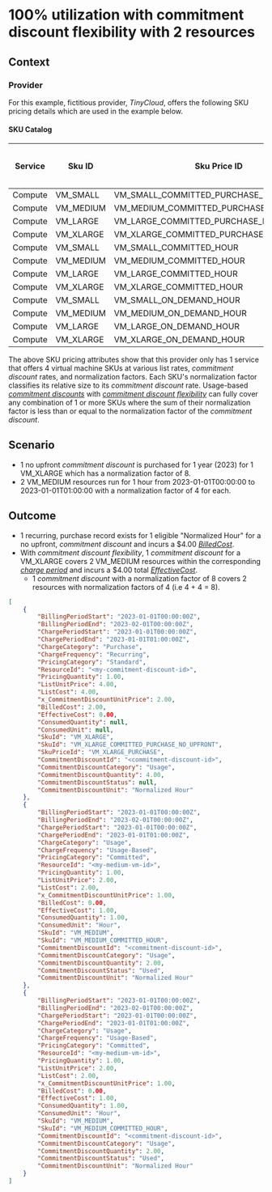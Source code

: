 # 100% utilization with commitment discount flexibility with 2 resources

## Context

### Provider

For this example, fictitious provider, *TinyCloud*, offers the following SKU pricing details which are used in the example below.

#### SKU Catalog

| Service | Sku ID    | Sku Price ID                            | Sku Price Unit Price | Normalization Factor |
|---------|-----------| ----------------------------------------|----------------------| ---------------------|
| Compute | VM_SMALL  | VM_SMALL_COMMITTED_PURCHASE_NO_UPFRONT  | $0.50                | 1                    |
| Compute | VM_MEDIUM | VM_MEDIUM_COMMITTED_PURCHASE_NO_UPFRONT | $1.00                | 2                    |
| Compute | VM_LARGE  | VM_LARGE_COMMITTED_PURCHASE_NO_UPFRONT  | $1.50                | 3                    |
| Compute | VM_XLARGE | VM_XLARGE_COMMITTED_PURCHASE_NO_UPFRONT | $2.00                | 4                    |
| Compute | VM_SMALL  | VM_SMALL_COMMITTED_HOUR                 | $0.50                | 1                    |
| Compute | VM_MEDIUM | VM_MEDIUM_COMMITTED_HOUR                | $1.00                | 2                    |
| Compute | VM_LARGE  | VM_LARGE_COMMITTED_HOUR                 | $1.50                | 3                    |
| Compute | VM_XLARGE | VM_XLARGE_COMMITTED_HOUR                | $2.00                | 4                    |
| Compute | VM_SMALL  | VM_SMALL_ON_DEMAND_HOUR                 | $1.00                | 1                    |
| Compute | VM_MEDIUM | VM_MEDIUM_ON_DEMAND_HOUR                | $2.00                | 2                    |
| Compute | VM_LARGE  | VM_LARGE_ON_DEMAND_HOUR                 | $3.00                | 3                    |
| Compute | VM_XLARGE | VM_XLARGE_ON_DEMAND_HOUR                | $4.00                | 4                    |

The above SKU pricing attributes show that this provider only has 1 service that offers 4 virtual machine SKUs at various list rates, *commitment discount* rates, and normalization factors. Each SKU's normalization factor classifies its relative size to its *commitment discount* rate. Usage-based [*commitment discounts*](#glossary:commitmentdiscount) with [*commitment discount flexibility*](#commitmentdiscountflexibility) can fully cover any combination of 1 or more SKUs where the sum of their normalization factor is less than or equal to the normalization factor of the *commitment discount*.

## Scenario

- 1 no upfront *commitment discount* is purchased for 1 year (2023) for 1 VM_XLARGE which has a normalization factor of 8.
- 2 VM_MEDIUM resources run for 1 hour from 2023-01-01T00:00:00 to 2023-01-01T01:00:00 with a normalization factor of 4 for each.

## Outcome
- 1 recurring, purchase record exists for 1 eligible "Normalized Hour" for a no upfront, *commitment discount* and incurs a $4.00 [*BilledCost*](#billedcost).
- With *commitment discount flexibility*, 1 *commitment discount* for a VM_XLARGE covers 2 VM_MEDIUM resources within the corresponding [*charge period*](#glossary:chargeperiod) and incurs a $4.00 total [*EffectiveCost*](#effectivecost).
    - 1 *commitment discount* with a normalization factor of 8 covers 2 resources with normalization factors of 4 (i.e 4 + 4 = 8).

```json
[
    {
        "BillingPeriodStart": "2023-01-01T00:00:00Z",
        "BillingPeriodEnd": "2023-02-01T00:00:00Z",
        "ChargePeriodStart": "2023-01-01T00:00:00Z",
        "ChargePeriodEnd": "2023-01-01T01:00:00Z",
        "ChargeCategory": "Purchase",
        "ChargeFrequency": "Recurring",
        "PricingCategory": "Standard",
        "ResourceId": "<my-commitment-discount-id>",
        "PricingQuantity": 1.00,
        "ListUnitPrice": 4.00,
        "ListCost": 4.00,
        "x_CommitmentDiscountUnitPrice": 2.00,
        "BilledCost": 2.00,
        "EffectiveCost": 0.00,
        "ConsumedQuantity": null,
        "ConsumedUnit": null,
        "SkuId": "VM_XLARGE",
        "SkuId": "VM_XLARGE_COMMITTED_PURCHASE_NO_UPFRONT",
        "SkuPriceId": "VM_XLARGE_PURCHASE",
        "CommitmentDiscountId": "<commitment-discount-id>",
        "CommitmentDiscountCategory": "Usage",
        "CommitmentDiscountQuantity": 4.00,
        "CommitmentDiscountStatus": null,
        "CommitmentDiscountUnit": "Normalized Hour"
    },
    {
        "BillingPeriodStart": "2023-01-01T00:00:00Z",
        "BillingPeriodEnd": "2023-02-01T00:00:00Z",
        "ChargePeriodStart": "2023-01-01T00:00:00Z",
        "ChargePeriodEnd": "2023-01-01T01:00:00Z",
        "ChargeCategory": "Usage",
        "ChargeFrequency": "Usage-Based",
        "PricingCategory": "Committed",
        "ResourceId": "<my-medium-vm-id>",
        "PricingQuantity": 1.00,
        "ListUnitPrice": 2.00,
        "ListCost": 2.00,
        "x_CommitmentDiscountUnitPrice": 1.00,
        "BilledCost": 0.00,
        "EffectiveCost": 1.00,
        "ConsumedQuantity": 1.00,
        "ConsumedUnit": "Hour",
        "SkuId": "VM_MEDIUM",
        "SkuId": "VM_MEDIUM_COMMITTED_HOUR",
        "CommitmentDiscountId": "<commitment-discount-id>",
        "CommitmentDiscountCategory": "Usage",
        "CommitmentDiscountQuantity": 2.00,
        "CommitmentDiscountStatus": "Used",
        "CommitmentDiscountUnit": "Normalized Hour"
    },
    {
        "BillingPeriodStart": "2023-01-01T00:00:00Z",
        "BillingPeriodEnd": "2023-02-01T00:00:00Z",
        "ChargePeriodStart": "2023-01-01T00:00:00Z",
        "ChargePeriodEnd": "2023-01-01T01:00:00Z",
        "ChargeCategory": "Usage",
        "ChargeFrequency": "Usage-Based",
        "PricingCategory": "Committed",
        "ResourceId": "<my-medium-vm-id>",
        "PricingQuantity": 1.00,
        "ListUnitPrice": 2.00,
        "ListCost": 2.00,
        "x_CommitmentDiscountUnitPrice": 1.00,
        "BilledCost": 0.00,
        "EffectiveCost": 1.00,
        "ConsumedQuantity": 1.00,
        "ConsumedUnit": "Hour",
        "SkuId": "VM_MEDIUM",
        "SkuId": "VM_MEDIUM_COMMITTED_HOUR",
        "CommitmentDiscountId": "<commitment-discount-id>",
        "CommitmentDiscountCategory": "Usage",
        "CommitmentDiscountQuantity": 2.00,
        "CommitmentDiscountStatus": "Used",
        "CommitmentDiscountUnit": "Normalized Hour"
    }
]
```
